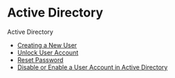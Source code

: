 # Active Directory

Active Directory 

- [Creating a New User](./create-new-user.md)
- [Unlock User Account](./unlock-user-account.md)
- [Reset Password](./reset-user-password.md)
- [Disable or Enable a User Account in Active Directory](./disable-enable-user.md)
